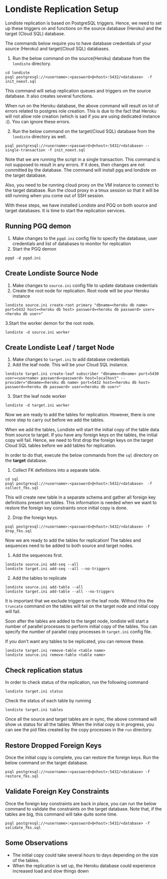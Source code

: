 # Londiste Replication Setup

Londiste replication is based on PostgreSQL triggers. Hence, we need to set up these triggers
on and functions on the source database (Heroku) and the target (Cloud SQL) database.

The commands below require you to have database credentials of your source (Heroku) and target(Cloud SQL) databases.



1. Run the below command on the source(Heroku) database from the `londiste` directory.
```shell
cd londiste
psql postgresql://<username>:<password>@<host>:5432/<database>  -f init_noext.sql

```
This command will setup replication queues and triggers on the source database. It also creates several functions.

When run on the Heroku database, the above command will result on lot of errors related to postgres
role creation. This is due to the fact that Heroku will not allow role creation (which is sad if you are using dedicated instance :().
You can ignore these errors.

2. Run the below command on the target(Cloud SQL) database from the `londiste` directory as well.
```shell
psql postgresql://<username>:<password>@<host>:5432/<database> --single-transaction -f init_noext.sql

```

Note that we are running the script in a single transaction. This command is not supposed to result in any errors. If it does, then
changes are not committed by the database. The command will install pgq and londiste on the target database.

Also, you need to be running cloud proxy on the VM instance to connect to the target database. Run the cloud proxy in a tmux session so that it will be still running when you come out of SSH session.

With these steps, we have installed Londiste and PGQ on both source and target databases. It is time to start the
replication services.

## Running PGQ demon
1. Make changes to the `pgqd.ini` config file to specify the database, user credentials and list of databases to monitor for replication
2. Start the PGQ demon
```shell
pgqd -d pgqd.ini
```


## Create Londiste Source Node

1. Make changes to `source.ini` config file to update database credentials
2. Create the root node for replication. Root node will be your Heroku instance
```shell
londiste source.ini create-root primary "dbname=<heroku db name> port=5432 host=<heroku db host> password=<heroku db password> user=<heroku db user>"

```
3.Start the worker demon for the root node.
```shell
londiste -d source.ini worker
```

## Create Londiste Leaf / target Node

1. Make changes to `target.ini` to add database credentials
2. Add the leaf node. This will be your Cloud SQL instance.
```shell
londiste target.ini create-leaf subscriber "dbname=<dbname> port=5430 user=<username> password=<password> host=localhost" --provider="dbname=<heroku db name> port=5432 host=<heroku db host> password=<heroku db password> user=<heroku db user>"
```
3. Start the leaf node worker
```shell
londiste -d target.ini worker
```

Now we are ready to add the tables for replication. However, there is one more step to carry out
before we add the tables. 

When we add the tables, Londiste will start the initial copy of the table data from source to target. If you have
any foreign keys on the tables, the initial copy will fail. Hence, we need to first drop the
foreign keys on the target Cloud SQL tables before we add tables for replication.

In order to do that, execute the below commands from the `sql` directory on the **target** database.

1. Collect FK definitions into a separate table.
```shell
cd sql
psql postgresql://<username>:<password>@<host>:5432/<database>  -f collect_fks.sql

```
This will create new table in a separate schema and gather all foreign key definitions present on tables. This information
is needed when we want to restore the foreign key constraints once initial copy is done.

2. Drop the foreign keys.
```shell
psql postgresql://<username>:<password>@<host>:5432/<database> -f drop_fks.sql
```

Now we are ready to add the tables for replication! The tables and sequences need to be added to both source and
target nodes.

1. Add the sequences first.
```shell
londiste source.ini add-seq --all
londiste target.ini add-seq --all --no-triggers
```

2. Add the tables to replicate
```shell
londiste source.ini add-table --all
londiste target.ini add-table --all --no-triggers
```
It is important that we exclude triggers on the leaf node. Without this the `truncate` command
on the tables will fail on the target node and initial copy will fail.

Soon after the tables are added to the target node, londiste will start a number of parallel processes to perform
initial copy of the tables. You can specify the number of parallel copy processes in `target.ini` config file.

If you don't want any tables to be replicated, you can remove these.
```shell
londiste target.ini remove-table <table name>
londiste source.ini remove-table <table name>
```

## Check replication status

In order to check status of the replication, run the following command
```shell
londiste target.ini status
```
Check the status of each table by running
```shell
londiste target.ini tables
```
Once all the source and target tables are in sync, the above command will show `ok` status for all the tables.
When the initial copy is in progress, you can see the pid files created by the copy processes in
the `run` directory.

## Restore Dropped Foreign Keys

Once the initial copy is complete, you can restore the foreign keys. Run the below command on the target
database.
```shell
psql postgresql://<username>:<password>@<host>:5432/<database> -f restore_fks.sql

```

## Validate Foreign Key Constraints
Once the foreign key constraints are back in place, you can run the below command to validate the constraints
on the target database. Note that, if the tables are big, this command will take quite some time.

```shell
psql postgresql://<username>:<password>@<host>:5432/<database> -f validate_fks.sql

```

## Some Observations
- The initial copy could take several hours to days depending on the size of the tables.
- When the replication is set up, the Heroku database could experience increased load and slow things down